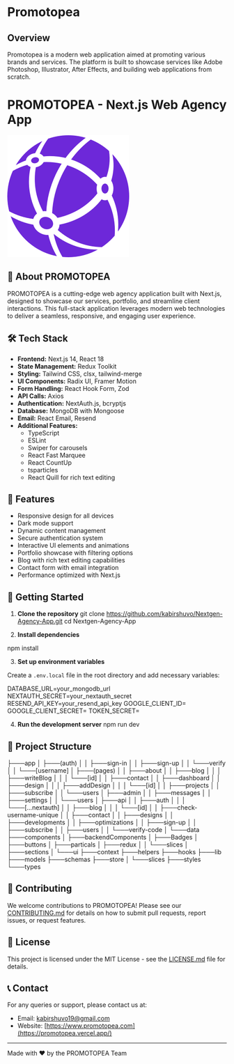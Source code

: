 # Promotopea

## Overview

Promotopea is a modern web application aimed at promoting various brands and services. The platform is built to showcase services like Adobe Photoshop, Illustrator, After Effects, and building web applications from scratch.

# PROMOTOPEA - Next.js Web Agency App

![PROMOTOPEA Logo](/public/logo.svg)

## 🚀 About PROMOTOPEA

PROMOTOPEA is a cutting-edge web agency application built with Next.js, designed to showcase our services, portfolio, and streamline client interactions. This full-stack application leverages modern web technologies to deliver a seamless, responsive, and engaging user experience.

## 🛠 Tech Stack

- **Frontend:** Next.js 14, React 18
- **State Management:** Redux Toolkit
- **Styling:** Tailwind CSS, clsx, tailwind-merge
- **UI Components:** Radix UI, Framer Motion
- **Form Handling:** React Hook Form, Zod
- **API Calls:** Axios
- **Authentication:** NextAuth.js, bcryptjs
- **Database:** MongoDB with Mongoose
- **Email:** React Email, Resend
- **Additional Features:**
  - TypeScript
  - ESLint
  - Swiper for carousels
  - React Fast Marquee
  - React CountUp
  - tsparticles
  - React Quill for rich text editing

## 🌟 Features

- Responsive design for all devices
- Dark mode support
- Dynamic content management
- Secure authentication system
- Interactive UI elements and animations
- Portfolio showcase with filtering options
- Blog with rich text editing capabilities
- Contact form with email integration
- Performance optimized with Next.js

## 🚀 Getting Started

1. **Clone the repository**
   git clone https://github.com/kabirshuvo/Nextgen-Agency-App.git
   cd Nextgen-Agency-App

2. **Install dependencies**

npm install

3. **Set up environment variables**

Create a `.env.local` file in the root directory and add necessary variables:

DATABASE_URL=your_mongodb_url
NEXTAUTH_SECRET=your_nextauth_secret
RESEND_API_KEY=your_resend_api_key
GOOGLE_CLIENT_ID=
GOOGLE_CLIENT_SECRET=
TOKEN_SECRET=

4. **Run the development server**
   npm run dev

## 📁 Project Structure

├───app
│ ├───(auth)
│ │ ├───sign-in
│ │ ├───sign-up
│ │ └───verify
│ │ └───[username]
│ ├───(pages)
│ │ ├───about
│ │ ├───blog
│ │ │ ├───writeBlog
│ │ │ └───[id]
│ │ ├───contact
│ │ ├───dashboard
│ │ ├───design
│ │ │ ├───addDesign
│ │ │ └───[id]
│ │ ├───projects
│ │ ├───subscribe
│ │ └───users
│ ├───admin
│ │ ├───messages
│ │ ├───settings
│ │ └───users
│ ├───api
│ │ ├───auth
│ │ │ └───[...nextauth]
│ │ ├───blog
│ │ │ └───[id]
│ │ ├───check-username-unique
│ │ ├───contact
│ │ ├───designs
│ │ ├───developments
│ │ ├───optimizations
│ │ ├───sign-up
│ │ ├───subscribe
│ │ ├───users
│ │ └───verify-code
│ └───data
├───components
│ ├───backendComponents
│ ├───Badges
│ ├───buttons
│ ├───particals
│ ├───redux
│ │ └───slices
│ ├───sections
│ └───ui
├───context
├───helpers
├───hooks
├───lib
├───models
├───schemas
├───store
│ └───slices
├───styles
└───types

## 🤝 Contributing

We welcome contributions to PROMOTOPEA! Please see our [CONTRIBUTING.md](CONTRIBUTING.md) for details on how to submit pull requests, report issues, or request features.

## 📄 License

This project is licensed under the MIT License - see the [LICENSE.md](LICENSE.md) file for details.

## 📞 Contact

For any queries or support, please contact us at:

- Email: kabirshuvo19@gmail.com
- Website: [https://www.promotopea.com](https://promotopea.vercel.app/)

---

Made with ❤️ by the PROMOTOPEA Team
